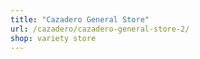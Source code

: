 ```yaml
---
title: "Cazadero General Store"
url: /cazadero/cazadero-general-store-2/
shop: variety store
---
```

